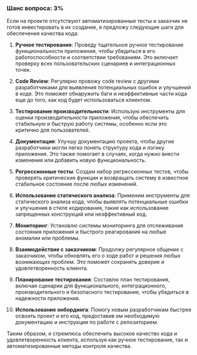 ### Шанс вопроса: 3%

Если на проекте отсутствуют автоматизированные тесты и заказчик не готов инвестировать в их создание, я предложу следующие шаги для обеспечения качества кода:

1. **Ручное тестирование**: Проведу тщательное ручное тестирование функциональности приложения, чтобы убедиться в его работоспособности и соответствии требованиям. Это включает проверку всех пользовательских сценариев и интеграционных точек.

2. **Code Review**: Регулярно провожу code review с другими разработчиками для выявления потенциальных ошибок и улучшений в коде. Это поможет обнаружить баги и неэффективные части кода еще до того, как код будет использоваться клиентом.

3. **Тестирование производительности**: Использую инструменты для оценки производительности приложения, чтобы обеспечить стабильную и быструю работу системы, особенно если это критично для пользователей.

4. **Документация**: Улучшу документацию проекта, чтобы другие разработчики могли легко понять структуру кода и логику приложения. Это также помогает в случаях, когда нужно внести изменения или добавить новую функциональность.

5. **Регрессионные тесты**: Создам набор регрессионных тестов, чтобы проверять критические функции и возвращать систему в известное стабильное состояние после любых изменений.

6. **Использование статического анализа**: Применим инструменты для статического анализа кода, чтобы выявлять потенциальные ошибки и улучшения в стиле кодирования, такие как использование запрещенных конструкций или неэффективный код.

7. **Мониторинг**: Установлю системы мониторинга для отслеживания состояния приложения и быстрого реагирования на любые аномалии или проблемы.

8. **Взаимодействие с заказчиком**: Продолжу регулярное общение с заказчиком, чтобы обновлять его о ходе работ и решения любых возникающих проблем. Это поможет сохранять доверие и удовлетворенность клиента.

9. **Планирование тестирования**: Составлю план тестирования, включая сценарии для функционального, интеграционного, производительного и безопасного тестирования, чтобы убедиться в надежности приложения.

10. **Использование онбординга**: Помогу новым разработчикам быстрее освоить проект и его код, предоставив им необходимую документацию и инструкции по работе с репозиторием.

Таким образом, я стремлюсь обеспечить высокое качество кода и удовлетворенность клиента, используя как ручное тестирование, так и автоматизированные методы контроля качества.